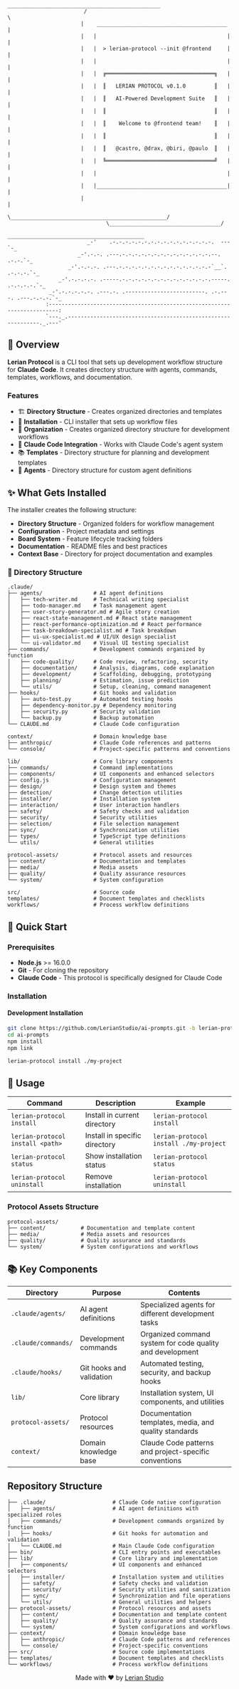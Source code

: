 ```
                         ________________________________________________
                        /                                                \
                       |    _________________________________________     |
                       |   |                                         |    |
                       |   |  > lerian-protocol --init @frontend     |    |
                       |   |                                         |    |
                       |   |  ╔══════════════════════════════════╗   |    |
                       |   |  ║   LERIAN PROTOCOL v0.1.0         ║   |    |
                       |   |  ║   AI-Powered Development Suite   ║   |    |
                       |   |  ║                                  ║   |    |
                       |   |  ║    Welcome to @frontend team!    ║   |    |
                       |   |  ║                                  ║   |    |
                       |   |  ║   @castro, @drax, @biri, @paulo  ║   |    |
                       |   |  ╚══════════════════════════════════╝   |    |
                       |   |                                         |    |
                       |   |_________________________________________|    |
                       |                                                  |
                        \_________________________________________________/
                               \___________________________________/
                            ___________________________________________
                         _-'    .-.-.-.-.-.-.-.-.-.-.-.-.-.-.-.-.  --- `-_
                      _-'.-.-. .---.-.-.-.-.-.-.-.-.-.-.-.-.-.-.--.  .-.-.`-_
                   _-'.-.-.-. .---.-.-.-.-.-.-.-.-.-.-.-.-.-.-.-`__`. .-.-.-.`-_
                _-'.-.-.-.-. .-----.-.-.-.-.-.-.-.-.-.-.-.-.-.-.-----. .-.-.-.-.`-_
             _-'.-.-.-.-.-. .---.-. .-------------------------. .-.---. .---.-.-.-.`-_
            :-------------------------------------------------------------------------:
            `---._.-------------------------------------------------------------._.---'
```

## 🎯 Overview

**Lerian Protocol** is a CLI tool that sets up development workflow structure for **Claude Code**.
It creates directory structure with agents, commands, templates, workflows, and documentation.

### Features

- 🏗️ **Directory Structure** - Creates organized directories and templates
- 🔧 **Installation** - CLI installer that sets up workflow files
- 📁 **Organization** - Creates organized directory structure for development workflows
- 🎯 **Claude Code Integration** - Works with Claude Code's agent system
- 📚 **Templates** - Directory structure for planning and development templates
- 🤖 **Agents** - Directory structure for custom agent definitions

## ✨ What Gets Installed

The installer creates the following structure:

- **Directory Structure** - Organized folders for workflow management
- **Configuration** - Project metadata and settings
- **Board System** - Feature lifecycle tracking folders
- **Documentation** - README files and best practices
- **Context Base** - Directory for project documentation and examples

### 📁 Directory Structure

```
.claude/
├── agents/                # AI agent definitions
│   ├── tech-writer.md     # Technical writing specialist
│   ├── todo-manager.md    # Task management agent
│   ├── user-story-generator.md # Agile story creation
│   ├── react-state-management.md # React state management
│   ├── react-performance-optimization.md # React performance
│   ├── task-breakdown-specialist.md # Task breakdown
│   ├── ui-ux-specialist.md # UI/UX design specialist
│   └── ui-validator.md    # Visual UI testing specialist
├── commands/              # Development commands organized by function
│   ├── code-quality/      # Code review, refactoring, security
│   ├── documentation/     # Analysis, diagrams, code explanation
│   ├── development/       # Scaffolding, debugging, prototyping
│   ├── planning/          # Estimation, issue prediction
│   └── utils/             # Setup, cleaning, command management
├── hooks/                 # Git hooks and validation
│   ├── auto-test.py       # Automated testing hooks
│   ├── dependency-monitor.py # Dependency monitoring
│   ├── security.py        # Security validation
│   └── backup.py          # Backup automation
└── CLAUDE.md              # Claude Code configuration

context/                   # Domain knowledge base
├── anthropic/             # Claude Code references and patterns
└── console/               # Project-specific patterns and conventions

lib/                       # Core library components
├── commands/              # Command implementations
├── components/            # UI components and enhanced selectors
├── config.js              # Configuration management
├── design/                # Design system and themes
├── detection/             # Change detection utilities
├── installer/             # Installation system
├── interaction/           # User interaction handlers
├── safety/                # Safety checks and validation
├── security/              # Security utilities
├── selection/             # File selection management
├── sync/                  # Synchronization utilities
├── types/                 # TypeScript type definitions
└── utils/                 # General utilities

protocol-assets/           # Protocol assets and resources
├── content/               # Documentation and templates
├── media/                 # Media assets
├── quality/               # Quality assurance resources
└── system/                # System configuration

src/                       # Source code
templates/                 # Document templates and checklists
workflows/                 # Process workflow definitions
```

## 🚀 Quick Start

### Prerequisites

- **Node.js** >= 16.0.0
- **Git** - For cloning the repository
- **Claude Code** - This protocol is specifically designed for Claude Code

### Installation

#### Development Installation

```bash
git clone https://github.com/LerianStudio/ai-prompts.git -b lerian-protocol
cd ai-prompts
npm install
npm link

lerian-protocol install ./my-project
```

## 📖 Usage

| Command                          | Description                   | Example                                |
| -------------------------------- | ----------------------------- | -------------------------------------- |
| `lerian-protocol install`        | Install in current directory  | `lerian-protocol install`              |
| `lerian-protocol install <path>` | Install in specific directory | `lerian-protocol install ./my-project` |
| `lerian-protocol status`         | Show installation status      | `lerian-protocol status`               |
| `lerian-protocol uninstall`      | Remove installation           | `lerian-protocol uninstall`            |

### Protocol Assets Structure

```
protocol-assets/
├── content/           # Documentation and template content
├── media/             # Media assets and resources
├── quality/           # Quality assurance and standards
└── system/            # System configurations and workflows
```

## 📚 Key Components

| Directory           | Purpose                  | Contents                                                  |
| ------------------- | ------------------------ | --------------------------------------------------------- |
| `.claude/agents/`   | AI agent definitions     | Specialized agents for different development tasks        |
| `.claude/commands/` | Development commands     | Organized command system for code quality and development |
| `.claude/hooks/`    | Git hooks and validation | Automated testing, security, and backup hooks             |
| `lib/`              | Core library             | Installation system, UI components, and utilities         |
| `protocol-assets/`  | Protocol resources       | Documentation templates, media, and quality standards     |
| `context/`          | Domain knowledge base    | Claude Code patterns and project-specific conventions     |

## Repository Structure

```
├── .claude/                     # Claude Code native configuration
│   ├── agents/                  # AI agent definitions with specialized roles
│   ├── commands/                # Development commands organized by function
│   ├── hooks/                   # Git hooks for automation and validation
│   └── CLAUDE.md                # Main Claude Code configuration
├── bin/                         # CLI entry points and executables
├── lib/                         # Core library and implementation
│   ├── components/              # UI components and enhanced selectors
│   ├── installer/               # Installation system and utilities
│   ├── safety/                  # Safety checks and validation
│   ├── security/                # Security utilities and sanitization
│   ├── sync/                    # Synchronization and file operations
│   └── utils/                   # General utilities and helpers
├── protocol-assets/             # Protocol resources and assets
│   ├── content/                 # Documentation and template content
│   ├── quality/                 # Quality assurance and standards
│   └── system/                  # System configurations and workflows
├── context/                     # Domain knowledge base
│   ├── anthropic/               # Claude Code patterns and references
│   └── console/                 # Project-specific conventions
├── src/                         # Source code implementations
├── templates/                   # Document templates and checklists
└── workflows/                   # Process workflow definitions
```

<div align="center">
   <p>Made with ❤️ by <a href="https://github.com/LerianStudio">Lerian Studio</a></p>
</div>
